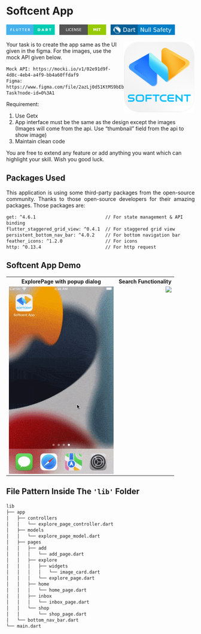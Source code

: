 # Softcent App

<img src="screenshots/badges/flutter-dart.svg" height="28px" />&nbsp;&nbsp;
<a href="https://choosealicense.com/licenses/mit/" target="_blank"><img src="screenshots/badges/license-MIT.svg" height="28px" /></a>&nbsp;&nbsp;
<img src="screenshots/badges/dart-null_safety-blue.svg" height="28px"/>

<img align="right" src="screenshots/logo/playstore.png" height="190"></img>

<p>Your task is to create the app same as the UI given in the figma. For the images, use the mock API given below.</p>

```
Mock API: https://mocki.io/v1/02e91d9f-4d8c-4eb4-a4f9-bb4a60ffdaf9
Figma:    https://www.figma.com/file/2azLj0d51KtMS9bEbdFmA6/Test-Task?node-id=0%3A1
```

Requirement:

1. Use Getx
2. App interface must be the same as the design except the images (Images will come from the api. Use “thumbnail” field from the api to show image)
3. Maintain clean code

You are free to extend any feature or add anything you want which can highlight your skill. Wish you good luck.

## Packages Used

<p align="justify">
  This application is using some third-party packages from the open-source community. Thanks to those open-source developers for their amazing packages. Those packages are: 
</p>

```
get: ^4.6.1                          // For state management & API binding
flutter_staggered_grid_view: ^0.4.1  // For staggered grid view
persistent_bottom_nav_bar: ^4.0.2    // For bottom navigation bar
feather_icons: ^1.2.0                // For icons
http: ^0.13.4                        // For http request
```

## Softcent App Demo

<table align="center" style="margin: 0px auto;">
  <tr>
    <th>ExplorePage with popup dialog</th>
    <th>Search Functionality</th>
  </tr>
  <tr>
    <td><img align="right" src="screenshots/gifs/demo_1.gif" height="500"></img></td>
    <td><img align="right" src="screenshots/gifs/darkMode.gif" height="500"></img></td>
  </tr>
  </table>

## File Pattern Inside The `'lib'` Folder

```
lib
├── app
│   ├── controllers
│   │   └── explore_page_controller.dart
│   ├── models
│   │   └── explore_page_model.dart
│   ├── pages
│   │   ├── add
│   │   │   └── add_page.dart
│   │   ├── explore
│   │   │   ├── widgets
│   │   │   │   └── image_card.dart
│   │   │   └── explore_page.dart
│   │   ├── home
│   │   │   └── home_page.dart
│   │   ├── inbox
│   │   │   └── inbox_page.dart
│   │   └── shop
│   │       └── shop_page.dart
│   └── bottom_nav_bar.dart
└── main.dart
```
